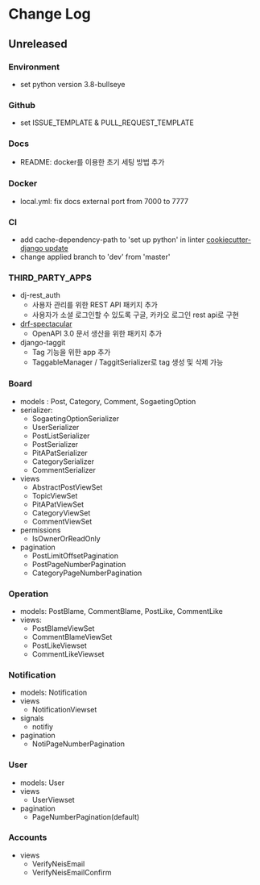 # Change Log

## Unreleased

### Environment

- set python version 3.8-bullseye

### Github

- set ISSUE_TEMPLATE & PULL_REQUEST_TEMPLATE

### Docs

- README: docker를 이용한 초기 세팅 방법 추가

### Docker

- local.yml: fix docs external port from 7000 to 7777

### CI

- add cache-dependency-path to 'set up python' in linter [cookiecutter-django update](https://github.com/cookiecutter/cookiecutter-django/pull/3520/files)
- change applied branch to 'dev' from 'master'

### THIRD_PARTY_APPS

- dj-rest_auth
  - 사용자 관리를 위한 REST API 패키지 추가
  - 사용자가 소셜 로그인할 수 있도록 구글, 카카오 로그인 rest api로 구현
- [drf-spectacular](https://drf-spectacular.readthedocs.io/en/latest/index.html)
  - OpenAPI 3.0 문서 생산을 위한 패키지 추가
- django-taggit
  - Tag 기능을 위한 app 추가
  - TaggableManager / TaggitSerializer로 tag 생성 및 삭제 가능

### Board

- models : Post, Category, Comment, SogaetingOption
- serializer:
  - SogaetingOptionSerializer
  - UserSerializer
  - PostListSerializer
  - PostSerializer
  - PitAPatSerializer
  - CategorySerializer
  - CommentSerializer
- views
  - AbstractPostViewSet
  - TopicViewSet
  - PitAPatViewSet
  - CategoryViewSet
  - CommentViewSet
- permissions
  - IsOwnerOrReadOnly
- pagination
  - PostLimitOffsetPagination
  - PostPageNumberPagination
  - CategoryPageNumberPagination

### Operation

- models: PostBlame, CommentBlame, PostLike, CommentLike
- views:
  - PostBlameViewSet
  - CommentBlameViewSet
  - PostLikeViewset
  - CommentLikeViewset

### Notification

- models: Notification
- views
  - NotificationViewset
- signals
  - notifiy
- pagination
  - NotiPageNumberPagination

### User

- models: User
- views
  - UserViewset
- pagination
  - PageNumberPagination(default)

### Accounts

- views
  - VerifyNeisEmail
  - VerifyNeisEmailConfirm
